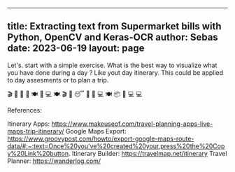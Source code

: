 
---
title: Extracting text from Supermarket bills with Python, OpenCV and Keras-OCR
author: Sebas
date: 2023-06-19
layout: page
---

Let's. start with a simple exercise. What is the best way to visualize what you have done during a day ? Like yout day itinerary. This could be applied to day assesments or to plan a trip. 

🎬
🚶
🛒
🚶
🍽️
🧽
💻
🍽️
🎬
🚶
😴
🚶
🛒
💻
🍽️
📦
🧽
💻
💻

References:

Itinerary Apps:  https://www.makeuseof.com/travel-planning-apps-live-maps-trip-itinerary/
Google Maps Export: https://www.groovypost.com/howto/export-google-maps-route-data/#:~:text=Once%20you've%20created%20your,press%20the%20Copy%20Link%20button. 
Itinerary Builder: https://travelmap.net/itinerary 
Travel Planner: https://wanderlog.com/
